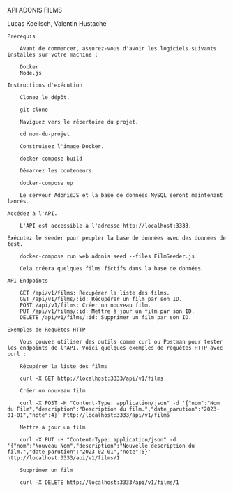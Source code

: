 API ADONIS FILMS

Lucas Koellsch, Valentin Hustache

    Prérequis

        Avant de commencer, assurez-vous d'avoir les logiciels suivants installés sur votre machine :

        Docker
        Node.js

    Instructions d'exécution

        Clonez le dépôt.

        git clone 

        Naviguez vers le répertoire du projet.

        cd nom-du-projet

        Construisez l'image Docker.

        docker-compose build

        Démarrez les conteneurs.

        docker-compose up

        Le serveur AdonisJS et la base de données MySQL seront maintenant lancés.

    Accédez à l'API.

        L'API est accessible à l'adresse http://localhost:3333.

    Exécutez le seeder pour peupler la base de données avec des données de test.

        docker-compose run web adonis seed --files FilmSeeder.js

        Cela créera quelques films fictifs dans la base de données.

    API Endpoints

        GET /api/v1/films: Récupérer la liste des films.
        GET /api/v1/films/:id: Récupérer un film par son ID.
        POST /api/v1/films: Créer un nouveau film.
        PUT /api/v1/films/:id: Mettre à jour un film par son ID.
        DELETE /api/v1/films/:id: Supprimer un film par son ID.

    Exemples de Requêtes HTTP

        Vous pouvez utiliser des outils comme curl ou Postman pour tester les endpoints de l'API. Voici quelques exemples de requêtes HTTP avec curl :

        Récupérer la liste des films

        curl -X GET http://localhost:3333/api/v1/films

        Créer un nouveau film

        curl -X POST -H "Content-Type: application/json" -d '{"nom":"Nom du Film","description":"Description du film.","date_parution":"2023-01-01","note":4}' http://localhost:3333/api/v1/films

        Mettre à jour un film

        curl -X PUT -H "Content-Type: application/json" -d '{"nom":"Nouveau Nom","description":"Nouvelle description du film.","date_parution":"2023-02-01","note":5}' http://localhost:3333/api/v1/films/1

        Supprimer un film

        curl -X DELETE http://localhost:3333/api/v1/films/1